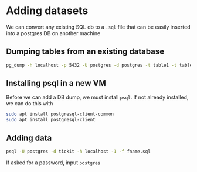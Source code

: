 # Adding datasets
We can convert any existing SQL db to a `.sql` file that can be easily inserted into a postgres DB on another machine

## Dumping tables from an existing database
```bash
pg_dump -h localhost -p 5432 -U postgres -d postgres -t table1 -t table2 ... > output_fname.sql
```

## Installing psql in a new VM
Before we can add a DB dump, we must install `psql`. If not already installed, we can do this with

```bash
sudo apt install postgresql-client-common
sudo apt install postgresql-client
```

## Adding data
```bash
psql -U postgres -d tickit -h localhost -1 -f fname.sql
```

If asked for a password, input `postgres`